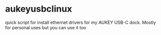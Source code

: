 # aukeyusbclinux

quick script for install ethernet drivers for my AUKEY USB-C dock. Mostly for personal uses but you can use it too
